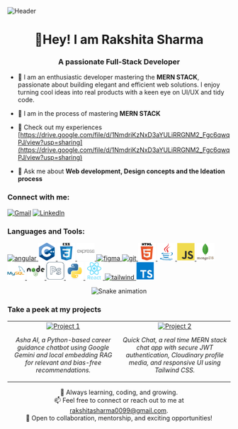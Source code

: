 ![Header](https://github.com/user-attachments/assets/91a7e834-4e0d-47ff-a1fa-4a805434d756)

<h1 align="center">👋Hey! I am Rakshita Sharma</h1>
<h3 align="center">A passionate Full-Stack Developer</h3>


- 👤 I am an enthusiastic developer mastering the **MERN STACK**, passionate about building elegant and efficient web solutions. I enjoy turning cool ideas into real products with a keen eye on UI/UX and tidy code.

- 🌱 I am in the process of mastering **MERN STACK**

- 📄 Check out my experiences [https://drive.google.com/file/d/1NmdriKzNxD3aYULiRRGNM2_Fgc6qwqPJ/view?usp=sharing](https://drive.google.com/file/d/1NmdriKzNxD3aYULiRRGNM2_Fgc6qwqPJ/view?usp=sharing)

- 💬 Ask me about **Web development, Design concepts and the Ideation process**


<h3 align="left">Connect with me:</h3>

[![Gmail](https://img.shields.io/badge/-GMAIL-D14836?style=for-the-badge&logo=gmail&logoColor=white)](rakshitasharma0099@gmail.com)
[![LinkedIn](https://img.shields.io/badge/-LINKEDIN-0077B5?style=for-the-badge&logo=linkedin&logoColor=white)](https://www.linkedin.com/in/rakshita-sharma-34498b294/)

<h3 align="left">Languages and Tools:</h3>
<p align="left"> <a href="https://angular.io" target="_blank" rel="noreferrer"> <img src="https://angular.io/assets/images/logos/angular/angular.svg" alt="angular" width="40" height="40"/> </a> <a href="https://www.w3schools.com/cpp/" target="_blank" rel="noreferrer"> <img src="https://raw.githubusercontent.com/devicons/devicon/master/icons/cplusplus/cplusplus-original.svg" alt="cplusplus" width="40" height="40"/> </a> <a href="https://www.w3schools.com/css/" target="_blank" rel="noreferrer"> <img src="https://raw.githubusercontent.com/devicons/devicon/master/icons/css3/css3-original-wordmark.svg" alt="css3" width="40" height="40"/> </a> <a href="https://expressjs.com" target="_blank" rel="noreferrer"> <img src="https://raw.githubusercontent.com/devicons/devicon/master/icons/express/express-original-wordmark.svg" alt="express" width="40" height="40"/> </a> <a href="https://www.figma.com/" target="_blank" rel="noreferrer"> <img src="https://www.vectorlogo.zone/logos/figma/figma-icon.svg" alt="figma" width="40" height="40"/> </a> <a href="https://git-scm.com/" target="_blank" rel="noreferrer"> <img src="https://www.vectorlogo.zone/logos/git-scm/git-scm-icon.svg" alt="git" width="40" height="40"/> </a> <a href="https://www.w3.org/html/" target="_blank" rel="noreferrer"> <img src="https://raw.githubusercontent.com/devicons/devicon/master/icons/html5/html5-original-wordmark.svg" alt="html5" width="40" height="40"/> </a> <a href="https://www.java.com" target="_blank" rel="noreferrer"> <img src="https://raw.githubusercontent.com/devicons/devicon/master/icons/java/java-original.svg" alt="java" width="40" height="40"/> </a> <a href="https://developer.mozilla.org/en-US/docs/Web/JavaScript" target="_blank" rel="noreferrer"> <img src="https://raw.githubusercontent.com/devicons/devicon/master/icons/javascript/javascript-original.svg" alt="javascript" width="40" height="40"/> </a> <a href="https://www.mongodb.com/" target="_blank" rel="noreferrer"> <img src="https://raw.githubusercontent.com/devicons/devicon/master/icons/mongodb/mongodb-original-wordmark.svg" alt="mongodb" width="40" height="40"/> </a> <a href="https://www.mysql.com/" target="_blank" rel="noreferrer"> <img src="https://raw.githubusercontent.com/devicons/devicon/master/icons/mysql/mysql-original-wordmark.svg" alt="mysql" width="40" height="40"/> </a> <a href="https://nodejs.org" target="_blank" rel="noreferrer"> <img src="https://raw.githubusercontent.com/devicons/devicon/master/icons/nodejs/nodejs-original-wordmark.svg" alt="nodejs" width="40" height="40"/> </a> <a href="https://www.photoshop.com/en" target="_blank" rel="noreferrer"> <img src="https://raw.githubusercontent.com/devicons/devicon/master/icons/photoshop/photoshop-line.svg" alt="photoshop" width="40" height="40"/> </a> <a href="https://www.python.org" target="_blank" rel="noreferrer"> <img src="https://raw.githubusercontent.com/devicons/devicon/master/icons/python/python-original.svg" alt="python" width="40" height="40"/> </a> <a href="https://reactjs.org/" target="_blank" rel="noreferrer"> <img src="https://raw.githubusercontent.com/devicons/devicon/master/icons/react/react-original-wordmark.svg" alt="react" width="40" height="40"/> </a> <a href="https://tailwindcss.com/" target="_blank" rel="noreferrer"> <img src="https://www.vectorlogo.zone/logos/tailwindcss/tailwindcss-icon.svg" alt="tailwind" width="40" height="40"/> </a> <a href="https://www.typescriptlang.org/" target="_blank" rel="noreferrer"> <img src="https://raw.githubusercontent.com/devicons/devicon/master/icons/typescript/typescript-original.svg" alt="typescript" width="40" height="40"/> </a> </p>


<div align="center">
  <img src="https://profile-readme-generator.com/assets/snake.svg" alt="Snake animation" />
</div>

<h3 align="left">Take a peek at my projects</h3>

<table>
  <tr>
    <td align="center" width="50%">
      <a href="https://asha-test.onrender.com">
        <img src="https://github.com/user-attachments/assets/e0b7af36-4fe0-4c0d-a4cc-fa0ec63e8e69" alt="Project 1" width="250" />
      </a>
      <p><em>Asha AI, a Python-based career guidance chatbot using Google Gemini and local embedding RAG for relevant and bias-free recommendations.</em></p>
    </td>
    <td align="center" width="50%">
      <a href="https://chatting-application-mern.vercel.app/login">
        <img src="https://github.com/user-attachments/assets/14979da7-dc93-4282-ab13-722b556e439c" alt="Project 2" width="250" />
      </a>
      <p><em>Quick Chat, a real time MERN stack chat app with secure JWT authentication, Cloudinary profile media, and responsive UI using Tailwind CSS.</em></p>
    </td>
  </tr>
</table>


<p align="center">
  🚀 Always learning, coding, and growing. <br/>
  📫 Feel free to connect or reach out to me at <a href="mailto:rakshitasharma0099@gmail.com">rakshitasharma0099@gmail.com</a>. <br/>
  💬 Open to collaboration, mentorship, and exciting opportunities!  
</p>



